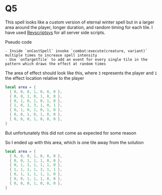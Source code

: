 # Q5
This spell looks like a custom version of eternal winter spell but in a larger area around the player, longer duration, and random timing for each tile. I have used [Revscriptsys](https://github.com/otland/forgottenserver/wiki/Revscriptsys) for all server side scripts.

Pseudo code
```
- Inside `onCastSpell` invoke `combat:execute(creature, variant)` multiple times to increase spell intensity
- Use `onTargetTile` to add an event for every single tile in the pattern which draws the effect at random times
```

The area of effect should look like this, where `3` represents the player and `1` the effect location relative to the player
```lua
local area = {
  { 0, 0, 0, 1, 0, 0, 0 },
  { 0, 0, 1, 0, 1, 0, 0 },
  { 0, 1, 0, 1, 0, 1, 0 },
  { 1, 0, 1, 3, 1, 0, 1 },
  { 0, 1, 0, 1, 0, 1, 0 },
  { 0, 0, 1, 0, 1, 0, 0 },
  { 0, 0, 0, 1, 0, 0, 0 },
}
```
But unfortunately this did not come as expected for some reason



So I ended up with this area, which is one tile away from the solution
```lua
local area = {
  { 0, 0, 0, 1, 0, 0, 0 },
  { 0, 0, 1, 1, 1, 0, 0 },
  { 0, 1, 1, 1, 1, 1, 0 },
  { 1, 1, 1, 1, 3, 1, 1 },
  { 0, 1, 1, 1, 1, 1, 0 },
  { 0, 0, 1, 1, 1, 0, 0 },
  { 0, 0, 0, 1, 0, 0, 0 },
}
```

